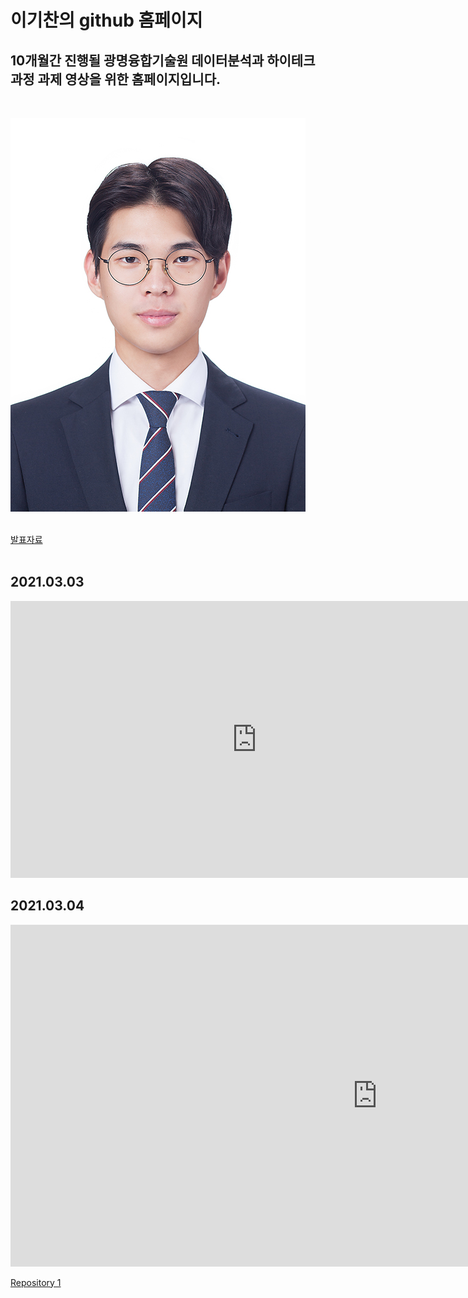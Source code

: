 # 이기찬의 github 홈페이지​

## 10개월간 진행될 광명융합기술원 데이터분석과 하이테크 과정 과제 영상을 위한 홈페이지입니다.
​

<img src="2160340102_이기찬.jpg.jpg"/><br> ​

[발표자료](/project.pptx)<br>​

## 2021.03.03 ​

<iframe width="787" height="443" src="https://www.youtube.com/embed/LTKW78rUizM" frameborder="0" allow="accelerometer; autoplay; clipboard-write; encrypted-media; gyroscope; picture-in-picture" allowfullscreen></iframe>

## 2021.03.04

<iframe width="1174" height="547" src="https://www.youtube.com/embed/hmNaoRPwMxM" frameborder="0" allow="accelerometer; autoplay; clipboard-write; encrypted-media; gyroscope; picture-in-picture" allowfullscreen></iframe>

[Repository 1](https://{github-id}.github.io/{repository-name}) 
